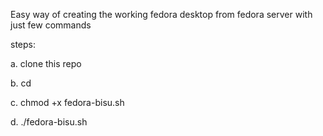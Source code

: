 Easy way of creating the working fedora desktop from fedora server with just few commands

steps:

a. clone this repo

b. cd

c. chmod +x fedora-bisu.sh

d. ./fedora-bisu.sh

